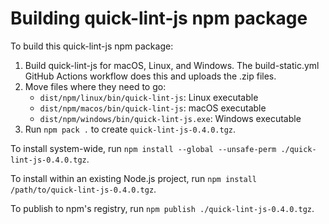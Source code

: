 # Building quick-lint-js npm package

To build this quick-lint-js npm package:

1. Build quick-lint-js for macOS, Linux, and Windows. The build-static.yml GitHub
   Actions workflow does this and uploads the .zip files.
2. Move files where they need to go:
   * `dist/npm/linux/bin/quick-lint-js`: Linux executable
   * `dist/npm/macos/bin/quick-lint-js`: macOS executable
   * `dist/npm/windows/bin/quick-lint-js.exe`: Windows executable
3. Run `npm pack .` to create `quick-lint-js-0.4.0.tgz`.

To install system-wide, run
`npm install --global --unsafe-perm ./quick-lint-js-0.4.0.tgz`.

To install within an existing Node.js project, run
`npm install /path/to/quick-lint-js-0.4.0.tgz`.

To publish to npm's registry, run `npm publish ./quick-lint-js-0.4.0.tgz`.
